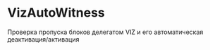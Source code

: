 # VizAutoWitness
Проверка пропуска блоков делегатом  VIZ и его автоматическая деактивация/активация
